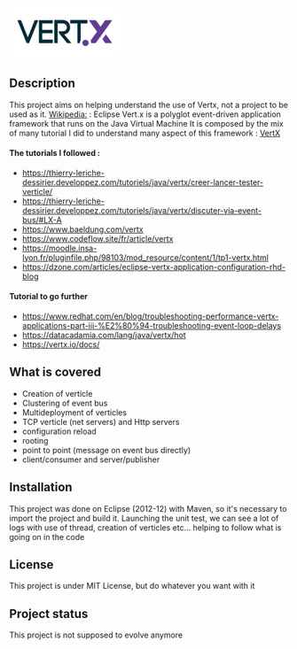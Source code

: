 # <img src="https://raw.githubusercontent.com/Phoenix1978/Vertx-Demonstrator/main/icon.png" alt="" width=200/>  

## Description
This project aims on helping understand the use of Vertx, not a project to be used as it.
[Wikipedia:](https://en.wikipedia.org/wiki/Vert.x) : Eclipse Vert.x is a polyglot event-driven application framework that runs on the Java Virtual Machine
It is composed by the mix of many tutorial I did to understand many aspect of this framework : [VertX](https://vertx.io/docs/)

#### The tutorials I followed :
- https://thierry-leriche-dessirier.developpez.com/tutoriels/java/vertx/creer-lancer-tester-verticle/
- https://thierry-leriche-dessirier.developpez.com/tutoriels/java/vertx/discuter-via-event-bus/#LX-A
- https://www.baeldung.com/vertx
- https://www.codeflow.site/fr/article/vertx
- https://moodle.insa-lyon.fr/pluginfile.php/98103/mod_resource/content/1/tp1-vertx.html
- https://dzone.com/articles/eclipse-vertx-application-configuration-rhd-blog


#### Tutorial to go further
- https://www.redhat.com/en/blog/troubleshooting-performance-vertx-applications-part-iii-%E2%80%94-troubleshooting-event-loop-delays
- https://datacadamia.com/lang/java/vertx/hot
- https://vertx.io/docs/


## What is covered
- Creation of verticle
- Clustering of event bus
- Multideployment of verticles
- TCP verticle (net servers) and Http servers
- configuration reload
- rooting
- point to point (message on event bus directly)
- client/consumer and server/publisher


## Installation
This project was done on Eclipse (2012-12) with Maven, so it's necessary to import the project and build it. 
Launching the unit test, we can see a lot of logs with use of thread, creation of verticles etc... helping to follow what is going on in the code

## License
This project is under MIT License, but do whatever you want with it

## Project status
This project is not supposed to evolve anymore
